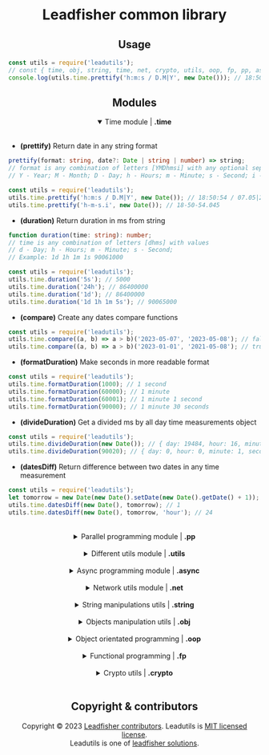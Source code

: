 <h1 align="center">Leadfisher common library</h1>

<h2 align="center"> Usage</h2>

```javascript
const utils = require('leadutils');
// const { time, obj, string, time, net, crypto, utils, oop, fp, pp, async } = utils;
console.log(utils.time.prettify('h:m:s / D.M|Y', new Date())); // 18:50:54 / 07.05|2023
```

<h2 align="center"> Modules</h2>

<details open>

  <summary width="100%" align="center">Time module | <b>.time</b></summary><br/>

- **(prettify)** Return date in any string format

```ts
prettify(format: string, date?: Date | string | number) => string;
// format is any combination of letters [YMDhmsi] with any optional separators
// Y - Year; M - Month; D - Day; h - Hours; m - Minute; s - Second; i - Millisecond
```

```javascript
const utils = require('leadutils');
utils.time.prettify('h:m:s / D.M|Y', new Date()); // 18:50:54 / 07.05|2023
utils.time.prettify('h-m-s.i', new Date()); // 18-50-54.045
```

- **(duration)** Return duration in ms from string

```ts
function duration(time: string): number;
// time is any combination of letters [dhms] with values
// d - Day; h - Hours; m - Minute; s - Second;
// Example: 1d 1h 1m 1s 90061000
```

```javascript
const utils = require('leadutils');
utils.time.duration('5s'); // 5000
utils.time.duration('24h'); // 86400000
utils.time.duration('1d'); // 86400000
utils.time.duration('1d 1h 1m 5s'); // 90065000
```

- **(compare)** Create any dates compare functions

```javascript
const utils = require('leadutils');
utils.time.compare((a, b) => a > b)('2023-05-07', '2023-05-08'); // false
utils.time.compare((a, b) => a > b)('2023-01-01', '2021-05-08'); // true
```

- **(formatDuration)** Make seconds in more readable format

```javascript
const utils = require('leadutils');
utils.time.formatDuration(1000); // 1 second
utils.time.formatDuration(60000); // 1 minute
utils.time.formatDuration(60001); // 1 minute 1 second
utils.time.formatDuration(90000); // 1 minute 30 seconds
```

- **(divideDuration)** Get a divided ms by all day time measurements object

```javascript
const utils = require('leadutils');
utils.time.divideDuration(new Date()); // { day: 19484, hour: 16, minute: 6, second: 34, millisecond: 818 }
utils.time.divideDuration(90020); // { day: 0, hour: 0, minute: 1, second: 30, millisecond: 20 }
```

- **(datesDiff)** Return difference between two dates in any time measurement

```javascript
const utils = require('leadutils');
let tomorrow = new Date(new Date().setDate(new Date().getDate() + 1));
utils.time.datesDiff(new Date(), tomorrow); // 1
utils.time.datesDiff(new Date(), tomorrow, 'hour'); // 24
```

</details><br/>

<details>

<summary width="100%" align="center">Parallel programming module | <b>.pp</b></summary><br/>

**(Semaphore)** for limit concurrency accessing limited resource

```ts
class Semaphore(concurrency: number, size?: number, timeout?: number){
  empty: boolean;
  enter: Promise<boolean>;
  leave: void;
}
```

</details><br/>

<details>
  <summary width="100%" align="center">Different utils module | <b>.utils</b></summary><br/>

- **(shuffle)** Shuffle array

```javascript
const utils = require('leadutils');
utils.array.shuffle([1, 2, 3]); // ~[2,3,1]
```

- **(sample)** Get sample from array

```javascript
const utils = require('leadutils');
utils.array.sample([1, 2, 3]); // ~2
utils.array.sample([1, 2, 3]); // ~3
utils.array.sample([1, 2, 3]); // ~2
```

- **(range)** Creates array from range

```javascript
const utils = require('leadutils');
utils.array.range(4, 7); // [4,5,6,7]
```

- **(random)** Generate a random number

```javascript
const utils = require('leadutils');
utils.utils.random(0, 5); // 2
utils.utils.random(0, 5); // 4
```

- **(equals)** Deep equals for any type of values

```javascript
const utils = require('leadutils');
utils.utils.equals(0, 0); // true
utils.utils.equals('test', 'test'); // true
utils.utils.equals([1, 2], [1, 2]); // true
utils.utils.equals([1, 2], [1, 2, 3]); // false
utils.utils.equals({ a: true, b: { foo: true } }, { a: true, b: { foo: true } }); // true
utils.utils.equals({ a: true, b: { foo: true } }, { a: true, b: { foo: true, bar: true } }); // false
```

- **(prettyBytes)** Return more readable bytes format

```javascript
const utils = require('leadutils');
utils.utils.prettyBytes(10000000); // 10 MB
utils.utils.prettyBytes(1); // 1 B
```

- **(mostPerformant)** Select fastest method

```javascript
const utils = require('leadutils');
utils.utils.mostPerformant([() => 1 + 2, () => 1 * 2, () => 1 / 2, () => 1 - 2]); // ~0
```

- **(timeTaken)** Log execution time

```javascript
const utils = require('leadutils');
utils.utils.timeTaken((a, b) => a + b)(2 + 3); // return 5; log => timeTaken: 0.297ms
```

</details><br/>

<details>
  <summary width="100%" align="center">Async programming module | <b>.async</b></summary><br/>

```ts
function delay(msec: number, signal?: EventEmitter): Promise<void>;
function timeout(msec: number, signal?: EventEmitter): Promise<void>;
```

- **(delay)** Promise resolve after provided msec, with abort controller

```javascript
const utils = require('leadutils');
utils.async.delay('10s').then(() => console.log('after delay'));
```

- **(timeout)** Promise resolve if signal was passed in provided ms, else reject

```ts
function delay(msec: number, signal?: EventEmitter): Promise<void>;
```

```javascript
const utils = require('leadutils');
utils.async.delay('10s').then(() => console.log('after delay'));
```

</details><br/>

<details>
  <summary width="100%" align="center">Network utils module | <b>.net</b></summary><br/>

- **(receiveBody)** Stream body receiver

```ts
function receiveBody(stream: IncomingMessage): Promise<Buffer | null>;
```

- **(createXML)** Create XML response

```javascript
const utils = require('leadutils');
const xmlBody = utils.net
  .createXML()
  .add({ loc: 'https://leadfisher.ru/', priority: 1, time: '2022-04-12' })
  .add({ loc: 'https://leadfisher.ru/test', priority: 0.4, time: '2022-04-10' }).get;
// <?xml version="1.0" encoding="UTF-8"..
```

- **(intIP)** Get ip integer interpretation

```javascript
const utils = require('leadutils');
utils.net.intIP('127.0.0.1'); // 2130706433
```

- **(parseCookie)** Parse cookie from string

```javascript
const utils = require('leadutils');
let cookie = 'test=123;';
utils.net.parseCookie(cookie); // {test: 123}
```

- **(removePort)** Parse cookie from string

```javascript
const utils = require('leadutils');
utils.net.removePort('https://leadfisher.ru/api/test'); // https://leadfisher.ru
```

</details><br/>

<details>
  <summary width="100%" align="center">String manipulations utils | <b>.string</b></summary><br/>

- **(escape, escapeHTML, unescapeHTML)** Escape unfriendly characters

```javascript
const utils = require('leadutils');
utils.string.escape('https://leadfisher.ru'); // 'https:\\/\\/leadfisher\\.ru'
utils.string.escapeHTML('<script>alert("leadfisher !");</script>'); // &lt;script&gt;alert(&quot;leadfisher !&quot;);&lt;script&gt;
utils.string.unescapeHTML('&lt;script&gt;alert(&quot;leadfisher !&quot;);&lt;script&gt;'); // <script>alert("leadfisher !");</script>
```

- **(template)** String templates

```javascript
const utils = require('leadutils');
const template = utils.string.template`Hello ${'put_here'} !`;
template({ put_here: 'Alex' }); // Hello Alex !
template({ put_here: 'Admin' }); // Hello Admin !
```

- **(yesNo)** Parse user answers

```javascript
const utils = require('leadutils');
utils.string.yesNo('yes'); // true
utils.string.yesNo('y'); // true
utils.string.yesNo('n'); // false
utils.string.yesNo(''); // false
```

- **(words)** Parse all words from string

```javascript
const utils = require('leadutils');
utils.string.words('Hello word!'); // ['Hello', 'word']
```

- **(reverse)** String or Array reverse

```javascript
const utils = require('leadutils');
utils.string.reverse('Hello word!'); // !word olleH
utils.string.reverse([1, 2, 3]); // 321
```

- **(phonePrettify, phonePurify, normalizeEmail)** Phone manipulations utils

```javascript
const utils = require('leadutils');
utils.string.phonePrettify('79999999999'); // +7 (999) 999-99-99
utils.string.phonePurify('+7 (999) 999-99-99'); // 79999999999
utils.string.normalizeEmail('Test@MAIL.domain', 'Test@mail.domain'); // 321
```

- **(fileExt, fileName)** System path manipulation utils

```javascript
const utils = require('leadutils');
utils.string.fileExt('/home/user/index.js'); // js
utils.string.fileName('/home/user/index.js'); // index
```

- **(toString, fromString, isValidJSON, jsonParse)** String parsers

> jsonParse and fromString are both safe parsers

```javascript
const utils = require('leadutils');
utils.string.toString(1); // '1'
utils.string.toString(true); // 'true'
utils.string.toString(undefined); // 'undefined'
utils.string.fromString('test'); // 'test'
utils.string.toString({ foo: { boo: true } }); // '{"foo": { "boo": true }}'
utils.string.fromString('1'); // 1
utils.string.fromString('true'); // true
utils.string.fromString('undefined'); // undefined
utils.string.fromString('test'); // 'test'
utils.string.fromString('{"foo": { "boo": true }}'); // { foo: { boo: true } }
utils.string.isValidJSON('{}'); // true
utils.string.jsonParse('{}'); // {}
utils.string.jsonParse(''); // null
utils.string.jsonParse(123); // null
utils.string.isValidJSON({}); // false
```

</details><br/>

<details>
  <summary width="100%" align="center">Objects manipulation utils | <b>.obj</b></summary><br/>

- **(deepClone)** Clone object with all nested objects, no reference copies

```javascript
const utils = require('leadutils');
const test = { foo: { boo: { bar: 2 } } };
const copy = utils.obj.deepClone(test);
copy.foo.boo.bar = 0;
console.dir(test.foo.boo, copy.foo.boo); // { bar: 2 };  { bar: 0 };
```

- **(deepFreeze)** Freeze Object with all nested objects

```javascript
const utils = require('leadutils');
const test = { foo: { boo: { bar: 2 } } };
utils.obj.deepFreeze(test);
test.foo.boo.bar = 0;
console.dir(test.foo.boo); // { bar: 2 };
```

- **(deepFlatten)** Put nested array items in root array

```javascript
const utils = require('leadutils');
const test = [[1, 2, 3], [4, 5], 6, 7];
utils.obj.deepFlatten(test); // new [1,2,3,4,5,6,7]
```

- **(deepFlattenObject)** Put all nested objects properties in root object

```javascript
const utils = require('leadutils');
const test = { foo: { boo: { bar: 2 } } };
utils.obj.deepFlattenObject(test); // new {'foo.boo.bar': 2}
```

- **(dig)** Search for properties deep inside object

```javascript
const utils = require('leadutils');
const test = { foo: { boo: { bar: 2 } } };
const bar = utils.obj.dig('bar', test);
console.dir(bar); // 2;
```

</details><br/>

<details>
  <summary width="100%" align="center">Object orientated programming | <b>.oop</b></summary><br/>

- **(setDefault)** Overload operator `[]` to return default value if key not fount in object

```javascript
const utils = require('leadutils');
const test = { foo: { boo: { bar: 2 } } };
const bar = utils.oop.setDefault(test, 'not found');
console.log(bar['some key']); // not found
```

- **(defineGetter)** Add getter to object

```javascript
const utils = require('leadutils');
const test = { foo: { boo: { bar: 2 } } };
const bar = utils.oop.defineGetter(test)('key', () => 'value');
console.dir(bar.key); // value
```

- **(defineSetter)** Add setter to object

```javascript
const utils = require('leadutils');
const test = { foo: { boo: { bar: 2 } } };
const bar = utils.oop.defineSetter(test)('key', value => console.log(value));
bar.key = 3; // 3;
```

- **(mixin)** Mix two objects together, with optimization

```javascript
const utils = require('leadutils');
const test = { foo: { boo: { bar: 2 } } };
utils.oop.mixin(test, { bus: { foo: 4 }, foo: 3 });
// test = { foo: { boo: { bar: 2 } }, bus: { foo: 4 } }
```

</details><br/>

<details>
  <summary width="100%" align="center">Functional programming | <b>.fp</b></summary><br/>

- **(pipe, pipeAsync)** Combine multiple functions into one

```javascript
const utils = require('leadutils');
const pipeMagic = utils.fp.pipe(
  v => v + 1,
  v => v * 3,
  v => console.log(v),
);
pipeMagic(0); // 3
```

- **(curry)** Function call after all arguments have been provided

```javascript
const utils = require('leadutils');
const test = utils.fp.curry((a, b, c, d) => a + b + c + d);
test(1)(2)(3, 4); // 10
```

- **(once)** Limit count of function calls to single one

```javascript
const utils = require('leadutils');
const test = utils.fp.once((a, b, c, d) => a + b + c + d);
test(1, 2, 3, 4); // 10
test(1, 2, 3, 4); // undefined
```

- **(times)** Call function multiple times

```javascript
const utils = require('leadutils');
const ctx = { count: 0 };
utils.fp.times(5, (ctx, i) => (ctx.count += i), ctx);
// ctx.count === 5
```

- **(memoize)** Cache wrapper for functions

```javascript
const utils = require('leadutils');
const test = utils.fp.memoize((a, b, c, d) => a + b + c + d);
test(1, 2, 3, 4); // cache hit
test(1, 2, 3, 4); // cached value
```

- **(chain)** Chain functions to custom context, after all calls returns provided context

```javascript
const utils = require('leadutils');

const ctx = { counter: 0 };
const chain = utils.fp.chain(ctx);
ctx.add = chain(v => (chain += v));
ctx.add(1).add(2).add(3).add(4).counter; // 10
```

- **(debounce)** It ensures that one notification is made for an event that fires multiple times.

```javascript
const utils = require('leadutils');
const debounceTest = utils.fp.debounce(() => console.log('Working'), 1000);
debounceTest();
debounceTest();
// working
setTimeout(() => debounceTest(), 1000);
// working
```

- **(throttle)** It will reduce the notifications of an event that fires multiple times.

```javascript
const utils = require('leadutils');
const throttleTest = utils.fp.throttle(() => console.log('Working'), 1000);
throttleTest();
throttleTest();
// working
setTimeout(() => throttleTest(), 1000);
// working
```

</details><br/>

<details>
  <summary width="100%" align="center">Crypto utils | <b>.crypto</b></summary><br/>

- **(hashPassword)** Asynchronous password hashing

```javascript
const utils = require('leadutils');
utils.crypto.hashPassword('secret').then(hash => console.log(hash));
// $scrypt$N=32768,r=8,p=1,maxmem=67108864$wgAA6YiiNmz2iJUx6kAvjh+cSZc7pbCvQW7r5Z2fWbs$gN84NkBtXtwoL3LZXMJEjeLoRlNjyZUV5joX+Fedk5bhE6cK2mcwpRVJV5ymcGq66NSNXAB63duDWS1eCbO3hA
```

- **(validatePassword)** Asynchronous password validation

```javascript
const utils = require('leadutils');
const hash =
  '$scrypt$N=32768,r=8,p=1,maxmem=67108864$wgAA6YiiNmz2iJUx6kAvjh+cSZc7pbCvQW7r5Z2fWbs$gN84NkBtXtwoL3LZXMJEjeLoRlNjyZUV5joX+Fedk5bhE6cK2mcwpRVJV5ymcGq66NSNXAB63duDWS1eCbO3hA';
utils.crypto.validatePassword('secret', hash).then(flag => console.log(flag)); // true
utils.crypto.validatePassword('hacker', hash).then(flag => console.log(flag)); // false
```

</details><br/>

<h2 align="center">Copyright & contributors</h2>

<p align="center">
Copyright © 2023 <a href="https://github.com/LeadFisherSolutions/Leadutils/graphs/contributors">Leadfisher contributors</a>.
Leadutils is <a href="./LICENSE">MIT licensed license</a>.<br/>
Leadutils is one of <a href="https://github.com/LeadFisherSolutions">leadfisher solutions</a>.
</p>

